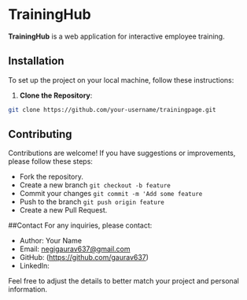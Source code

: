 # TrainingHub

**TrainingHub** is a web application for interactive employee training. 

## Installation
   To set up the project on your local machine, follow these instructions:
   
   1. **Clone the Repository**:

   ```bash
   git clone https://github.com/your-username/trainingpage.git
  ```

## Contributing
  Contributions are welcome! If you have suggestions or improvements, please follow these steps:

- Fork the repository.
- Create a new branch ```git checkout -b feature```
- Commit your changes ```git commit -m 'Add some feature```
- Push to the branch ```git push origin feature```
- Create a new Pull Request.

##Contact
  For any inquiries, please contact:

- Author: Your Name
- Email: negigaurav637@gmail.com
- GitHub: (https://github.com/gaurav637)
- LinkedIn: 

  
Feel free to adjust the details to better match your project and personal information.

